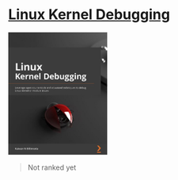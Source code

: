 # [Linux Kernel Debugging](book/9781801075039.md)
<img alg="Linux Kernel Debugging" src="covers/9781801075039.jpg" width="200"/>

> Not ranked yet
